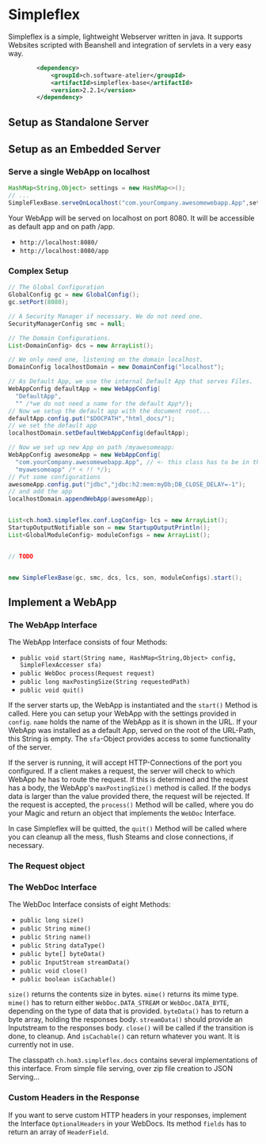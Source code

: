 # Simpleflex
Simpleflex is a simple, lightweight Webserver written in java. It supports Websites scripted with Beanshell and integration of servlets in a very easy way.


```xml
        <dependency>
            <groupId>ch.software-atelier</groupId>
            <artifactId>simpleflex-base</artifactId>
            <version>2.2.1</version>
        </dependency>
```
## Setup as Standalone Server


## Setup as an Embedded Server
### Serve a single WebApp on localhost
```java
HashMap<String,Object> settings = new HashMap<>();
// ...
SimpleFlexBase.serveOnLocalhost("com.yourCompany.awesomewebapp.App",settings,8080)
```

Your WebApp will be served on localhost on port 8080. It will be accessible as default app and on path /app.
- `http://localhost:8080/`
- `http://localhost:8080/app`

### Complex Setup
```java
// The Global Configuration
GlobalConfig gc = new GlobalConfig();
gc.setPort(8080);

// A Security Manager if necessary. We do not need one.
SecurityManagerConfig smc = null;

// The Domain Configurations.
List<DomainConfig> dcs = new ArrayList();

// We only need one, listening on the domain localhost.
DomainConfig localhostDomain = new DomainConfig("localhost");

// As Default App, we use the internal Default App that serves Files.
WebAppConfig defaultApp = new WebAppConfig(
  "DefaultApp",
  "" /*we do not need a name for the default App*/);
// Now we setup the default app with the document root...
defaultApp.config.put("$DOCPATH","html_docs/");
// we set the default app
localhostDomain.setDefaultWebAppConfig(defaultApp);

// Now we set up new App on path /myawesomeapp:
WebAppConfig awesomeApp = new WebAppConfig(
  "com.yourCompany.awesomewebapp.App", // <- this class has to be in the classpath
  "myawesomeapp" /* < !! */);
// Put some configurations
awesomeApp.config.put("jdbc","jdbc:h2:mem:myDb;DB_CLOSE_DELAY=-1");
// and add the app
localhostDomain.appendWebApp(awesomeApp);


List<ch.hom3.simpleflex.conf.LogConfig> lcs = new ArrayList();
StartupOutputNotifiable son = new StartupOutputPrintln();
List<GlobalModuleConfig> moduleConfigs = new ArrayList();


// TODO


new SimpleFlexBase(gc, smc, dcs, lcs, son, moduleConfigs).start();
```



## Implement a WebApp
### The WebApp Interface
The WebApp Interface consists of four Methods:
- `public void start(String name, HashMap<String,Object> config, SimpleFlexAccesser sfa)`
- `public WebDoc process(Request request)`
- `public long maxPostingSize(String requestedPath)`
- `public void quit()`

If the server starts up, the WebApp is instantiated and the `start()` Method is called. Here you can setup your WebApp with the settings provided in `config`. `name` holds the name of the WebApp as it is shown in the URL. If your WebApp was installed as a default App, served on the root of the URL-Path, this String is empty. The `sfa`-Object provides access to some functionality of the server.

If the server is running, it will accept HTTP-Connections of the port you configured. If a client makes a request, the server will check to which WebApp he has to route the request. If this is determined and the request has a body, the WebApp's `maxPostingSize()` method is called. If the bodys data is larger than the value provided there, the request will be rejected. If the request is accepted, the `process()` Method will be called, where you do your Magic and return an object that implements the `WebDoc` Interface.

In case Simpleflex will be quitted, the `quit()` Method will be called where you can cleanup all the mess, flush Steams and close connections, if necessary.

### The Request object


### The WebDoc Interface
The WebDoc Interface consists of eight Methods:
- `public long size()`
- `public String mime()`
- `public String name()`
- `public String dataType()`
- `public byte[] byteData()`
- `public InputStream streamData()`
- `public void close()`
- `public boolean isCachable()`

`size()` returns the contents size in bytes. `mime()` returns its mime type. `mime()` has to return either `WebDoc.DATA_STREAM` or `WebDoc.DATA_BYTE`, depending on the type of data that is provided. `byteData()` has to return a byte array, holding the responses body. `streamData()` should provide an Inputstream to the responses body. `close()` will be called if the transition is done, to cleanup. And  `isCachable()` can return whatever you want. It is currently not in use.

The classpath `ch.hom3.simpleflex.docs` contains several implementations of this interface. From simple file serving, over zip file creation to JSON Serving...

### Custom Headers in the Response
If you want to serve custom HTTP headers in your responses, implement the Interface `OptionalHeaders` in your WebDocs. Its method `fields` has to return an array of `HeaderField`.
